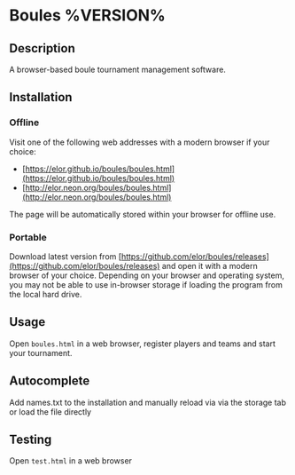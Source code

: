 # Boules %VERSION%

## Description
A browser-based boule tournament management software.

## Installation

### Offline

Visit one of the following web addresses with a modern browser if your choice:

* [https://elor.github.io/boules/boules.html](https://elor.github.io/boules/boules.html)
* [http://elor.neon.org/boules/boules.html](http://elor.neon.org/boules/boules.html)

The page will be automatically stored within your browser for offline use.

### Portable

Download latest version from [https://github.com/elor/boules/releases](https://github.com/elor/boules/releases) and open it with a modern browser of your choice.
Depending on your browser and operating system, you may not be able to use in-browser storage if loading the program from the local hard drive.

## Usage

Open `boules.html` in a web browser, register players and teams and start your tournament.

## Autocomplete

Add names.txt to the installation and manually reload via via the storage tab or load the file directly

## Testing

Open `test.html` in a web browser
